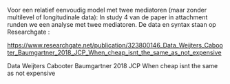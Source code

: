 Voor een relatief eenvoudig model met twee mediatoren (maar zonder multilevel of longitudinale data): In study 4 van de paper in attachment runden we een analyse met twee mediatoren. De data en syntax staan op Researchgate :

https://www.researchgate.net/publication/323800146_Data_Weijters_Cabooter_Baumgartner_2018_JCP_When_cheap_isnt_the_same_as_not_expensive

Data Weijters Cabooter Baumgartner 2018 JCP When cheap isnt the same as not expensive